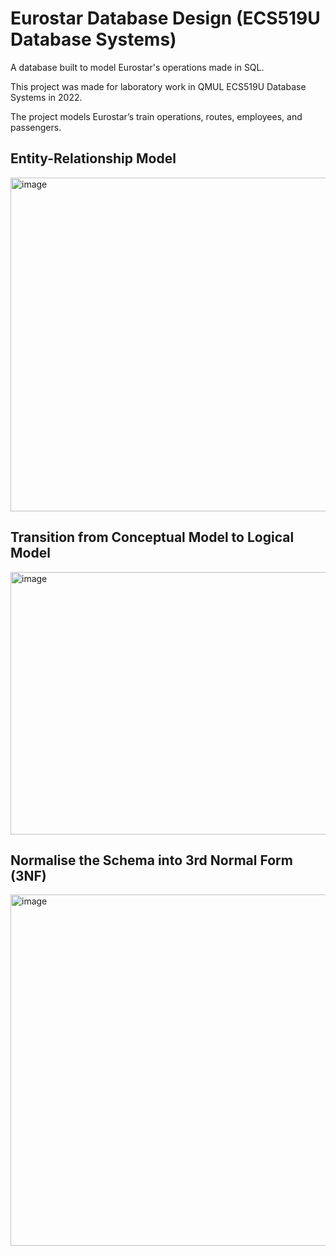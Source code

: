 # Eurostar Database Design (ECS519U Database Systems)

A database built to model Eurostar's operations made in SQL.

This project was made for laboratory work in QMUL ECS519U Database Systems in 2022.

The project models Eurostar’s train operations, routes, employees, and passengers.

## Entity-Relationship Model
<img width="1054" height="534" alt="image" src="https://github.com/user-attachments/assets/25a5ea7b-6f92-4afb-8b3e-7b449e4edff6" />

## Transition from Conceptual Model to Logical Model
<img width="710" height="420" alt="image" src="https://github.com/user-attachments/assets/4757d873-691a-4e96-94c8-f3ce2d0b8457" />

## Normalise the Schema into 3rd Normal Form (3NF)
<img width="799" height="562" alt="image" src="https://github.com/user-attachments/assets/7715ccfd-9108-4d42-b006-601dea688cdb" />

